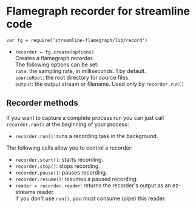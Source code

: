 
# Flamegraph recorder for streamline code

`var fg = require('streamline-flamegraph/lib/record')`  

* `recorder = fg.create(options)`  
  Creates a flamegraph recorder.  
  The following options can be set:  
  `rate`: the sampling rate, in milliseconds. 1 by default.  
  `sourceRoot`: the root directory for source files.  
  `output`: the output stream or filename. Used only by `recorder.run()`  

## Recorder methods

If you want to capture a complete process run 
you can just call `recorder.run()` at the beginning of your process:

* `recorder.run()`: runs a recording task in the background.   
  
The following calls allow you to control a recorder:

* `recorder.start()`: starts recording.  
* `recorder.stop()`: stops recording.  
* `recorder.pause()`: pauses recording.  
* `recorder.resume()`: resumes a paused recording.  
* `reader = recorder.reader`: returns the recorder's output as an ez-streams reader.  
  If you don't use `run()`, you must consume (pipe) this reader.    

